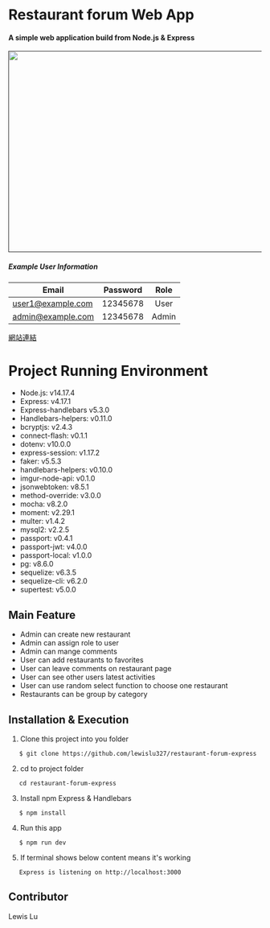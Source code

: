# Restaurant forum Web App

#### A simple web application build from Node.js & Express

[<img align="center" src="" height="400" width="800" />]()

##### Example User Information

| Email             | Password | Role  |
| ----------------- | :------: | :---: |
| user1@example.com | 12345678 | User  |
| admin@example.com | 12345678 | Admin |

[網站連結](https://dry-river-17649.herokuapp.com/)

# Project Running Environment

- Node.js: v14.17.4
- Express: v4.17.1
- Express-handlebars v5.3.0
- Handlebars-helpers: v0.11.0
- bcryptjs: v2.4.3
- connect-flash: v0.1.1
- dotenv: v10.0.0
- express-session: v1.17.2
- faker: v5.5.3
- handlebars-helpers: v0.10.0
- imgur-node-api: v0.1.0
- jsonwebtoken: v8.5.1
- method-override: v3.0.0
- mocha: v8.2.0
- moment: v2.29.1
- multer: v1.4.2
- mysql2: v2.2.5
- passport: v0.4.1
- passport-jwt: v4.0.0
- passport-local: v1.0.0
- pg: v8.6.0
- sequelize: v6.3.5
- sequelize-cli: v6.2.0
- supertest: v5.0.0

## Main Feature

- Admin can create new restaurant
- Admin can assign role to user
- Admin can mange comments
- User can add restaurants to favorites
- User can leave comments on restaurant page
- User can see other users latest activities
- User can use random select function to choose one restaurant
- Restaurants can be group by category

## Installation & Execution

1. Clone this project into you folder

```
   $ git clone https://github.com/lewislu327/restaurant-forum-express
```

2. cd to project folder

```
   cd restaurant-forum-express
```

3. Install npm Express & Handlebars

```
   $ npm install
```

4. Run this app

```
   $ npm run dev
```

5. If terminal shows below content means it's working

```
   Express is listening on http://localhost:3000
```

## Contributor

Lewis Lu
